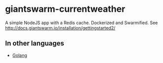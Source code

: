 giantswarm-currentweather
=========================

A simple NodeJS app with a Redis cache. Dockerized and Swarmified. See http://docs.giantswarm.io/installation/gettingstarted2/

## In other languages

* [Golang](https://github.com/giantswarm/giantswarm-currentweather-go)
